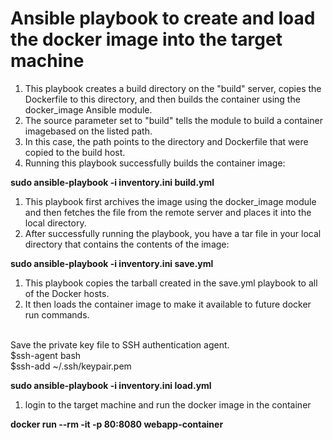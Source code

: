 # Ansible playbook to create and load the docker image into the target machine

<ol>
<li>This playbook creates a build directory on the "build" server, copies the Dockerfile to this directory, and then builds the container using the docker_image 
Ansible module. </li>
<li>The source parameter set to "build" tells the module to build a container imagebased on the listed path. 
<li>In this case, the path points to the directory and Dockerfile that were copied to the build host.</li>
<li>Running this playbook successfully builds the container image:</li>
</ol>
<p><b>sudo ansible-playbook -i inventory.ini build.yml</b>


<ol>
<li>This playbook first archives the image using the docker_image module and then fetches the file from the remote server and 
places it into the local directory.</li> 
<li>After successfully running the playbook, you have a tar file in your local directory that contains the contents of the image:</li>
</ol>
<p><b>sudo ansible-playbook -i inventory.ini save.yml</b>

<ol>
<li>This playbook copies the tarball created in the save.yml playbook to all of the Docker hosts.</li> 
<li>It then loads the container image to make it available to future docker run commands.</li>
</ol>
<br> Save the private key file to SSH authentication agent.  
<br> $ssh-agent bash
<br> $ssh-add ~/.ssh/keypair.pem
<p><b>sudo ansible-playbook -i inventory.ini load.yml</b>

<ol>
<li>login to the target machine and run the docker image in the container</li>
</ol>
<p><b>docker run --rm -it -p 80:8080 webapp-container</b>

